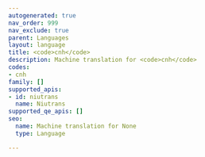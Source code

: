 ```yaml
---
autogenerated: true
nav_order: 999
nav_exclude: true
parent: Languages
layout: language
title: <code>cnh</code>
description: Machine translation for <code>cnh</code>
codes:
- cnh
family: []
supported_apis:
- id: niutrans
  name: Niutrans
supported_qe_apis: []
seo:
  name: Machine translation for None
  type: Language

---
```


